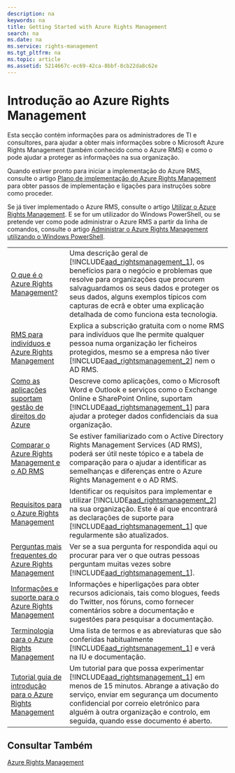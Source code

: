 ```yaml
---
description: na
keywords: na
title: Getting Started with Azure Rights Management
search: na
ms.date: na
ms.service: rights-management
ms.tgt_pltfrm: na
ms.topic: article
ms.assetid: 5214667c-ec69-42ca-8bbf-8cb22da8c62e
---
```

# Introdu&#231;&#227;o ao Azure Rights Management
Esta secção contém informações para os administradores de TI e consultores, para ajudar a obter mais informações sobre o Microsoft Azure Rights Management (também conhecido como o Azure RMS) e como o pode ajudar a proteger as informações na sua organização.

Quando estiver pronto para iniciar a implementação do Azure RMS, consulte o artigo [Plano de implementação do Azure Rights Management](../Topic/Azure_Rights_Management_Deployment_Roadmap.md) para obter passos de implementação e ligações para instruções sobre como proceder.

Se já tiver implementado o Azure RMS, consulte o artigo [Utilizar o Azure Rights Management](../Topic/Using_Azure_Rights_Management.md). E se for um utilizador do Windows PowerShell, ou se pretende ver como pode administrar o Azure RMS a partir da linha de comandos, consulte o artigo [Administrar o Azure Rights Management utilizando o Windows PowerShell](../Topic/Administering_Azure_Rights_Management_by_Using_Windows_PowerShell.md).

|||
|-|-|
|[O que é o Azure Rights Management?](../Topic/What_is_Azure_Rights_Management_.md)|Uma descrição geral de [!INCLUDE[aad_rightsmanagement_1](../Token/aad_rightsmanagement_1_md.md)], os benefícios para o negócio e problemas que resolve para organizações que procurem salvaguardamos os seus dados e proteger os seus dados, alguns exemplos típicos com capturas de ecrã e obter uma explicação detalhada de como funciona esta tecnologia.|
|[RMS para indivíduos e Azure Rights Management](../Topic/RMS_for_Individuals_and_Azure_Rights_Management.md)|Explica a subscrição gratuita com o nome RMS para indivíduos que lhe permite qualquer pessoa numa organização ler ficheiros protegidos, mesmo se a empresa não tiver [!INCLUDE[aad_rightsmanagement_2](../Token/aad_rightsmanagement_2_md.md)] nem o AD RMS.|
|[Como as aplicações suportam gestão de direitos do Azure](../Topic/How_Applications_Support_Azure_Rights_Management.md)|Descreve como aplicações, como o Microsoft Word e Outlook e serviços como o Exchange Online e SharePoint Online, suportam [!INCLUDE[aad_rightsmanagement_1](../Token/aad_rightsmanagement_1_md.md)] para ajudar a proteger dados confidenciais da sua organização.|
|[Comparar o Azure Rights Management e o AD RMS](../Topic/Comparing_Azure_Rights_Management_and_AD_RMS.md)|Se estiver familiarizado com o Active Directory Rights Management Services (AD RMS), poderá ser útil neste tópico e a tabela de comparação para o ajudar a identificar as semelhanças e diferenças entre o Azure Rights Management e o AD RMS.|
|[Requisitos para o Azure Rights Management](../Topic/Requirements_for_Azure_Rights_Management.md)|Identificar os requisitos para implementar e utilizar [!INCLUDE[aad_rightsmanagement_2](../Token/aad_rightsmanagement_2_md.md)] na sua organização. Este é aí que encontrará as declarações de suporte para [!INCLUDE[aad_rightsmanagement_1](../Token/aad_rightsmanagement_1_md.md)] que regularmente são atualizados.|
|[Perguntas mais frequentes do Azure Rights Management](../Topic/Frequently_Asked_Questions_for_Azure_Rights_Management.md)|Ver se a sua pergunta for respondida aqui ou procurar para ver o que outras pessoas perguntam muitas vezes sobre [!INCLUDE[aad_rightsmanagement_1](../Token/aad_rightsmanagement_1_md.md)].|
|[Informações e suporte para o Azure Rights Management](../Topic/Information_and_Support_for_Azure_Rights_Management.md)|Informações e hiperligações para obter recursos adicionais, tais como blogues, feeds do Twitter, nos fóruns, como fornecer comentários sobre a documentação e sugestões para pesquisar a documentação.|
|[Terminologia para o Azure Rights Management](../Topic/Terminology_for_Azure_Rights_Management.md)|Uma lista de termos e as abreviaturas que são conferidas habitualmente [!INCLUDE[aad_rightsmanagement_1](../Token/aad_rightsmanagement_1_md.md)] e verá na IU e documentação.|
|[Tutorial guia de introdução para o Azure Rights Management](../Topic/Quick_Start_Tutorial_for_Azure_Rights_Management.md)|Um tutorial para que possa experimentar [!INCLUDE[aad_rightsmanagement_1](../Token/aad_rightsmanagement_1_md.md)] em menos de 15 minutos. Abrange a ativação do serviço, enviar em segurança um documento confidencial por correio eletrónico para alguém à outra organização e controlo, em seguida, quando esse documento é aberto.|

## Consultar Também
[Azure Rights Management](../Topic/Azure_Rights_Management.md)

